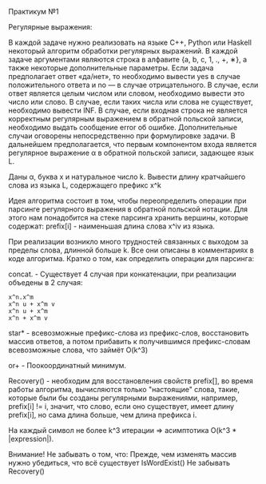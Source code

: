 Практикум №1

Регулярные выражения:

В каждой задаче нужно реализовать на языке C++, Python или Haskell некоторый алгоритм обработки регулярных выражений. В каждой задаче аргументами
являются строка в алфавите {a, b, c, 1, ., +, ∗}, а также некоторые дополнительные
параметры. Если задача предполагает ответ «да/нет», то необходимо вывести yes в
случае положительного ответа и no — в случае отрицательного. В случае, если ответ
является целым числом или словом, необходимо вывести это число или слово. В случае, если таких числа или слова не существует, необходимо вывести INF. В случае,
если входная строка не является корректным регулярным выражением в обратной
польской записи, необходимо выдать сообщение error об ошибке. Дополнительные
случаи оговорены непосредственно при формулировке задачи.
В дальнейшем предполагается, что первым компонентом входа является регулярное
выражение α в обратной польской записи, задающее язык L.

Даны α, буква x и натуральное число k. Вывести длину кратчайшего слова из
языка L, содержащего префикс x^k


Идея алгоритма состоит в том, чтобы переопределить операции при парсинге
регулярного выражения в обратной польской нотации. Для этого нам понадобится
на стеке парсинга хранить вершины, которые содержат:
    prefix[i] - наименьшая длина слова x^iv из языка.

При реализации возникло много трудностей связанных с выходом за пределы слова,
длинной больше k. Все они описаны в комментариях в коде алгоритма. Кратко о том,
как определить операции для парсинга:

concat. - Существует 4 случая при конкатенации, при реализации объедены в 2 случая:

	x^n.x^m
	x^n u + x^m v
	x^n u + x^m
	x^n + x^m v

star* - всевозможные префикс-слова из префикс-слов,
	восстановить массив ответов,
	а потом прибавить к получившимся префикс-словам всевозможные слова,
	что займёт O(k^3)

or+ - Поокоординатный минимум.

Recovery() - необходим для восстановления свойств prefix[],
во время работы алгоритма, вычисляются только "настоящие" слова,
такие, которые были бы созданы регулярными выражениями,
например, prefix[i] != i, значит, что слово, если оно существует,
имеет длину prefix[i], но сама длина больше, чем длина префикса i.

На каждый символ не более k^3 итерации => асимптотика O(k^3 * |expression|).

Внимание! Не забывать о том, что:
	Прежде, чем изменять массив нужно убедиться, что всё существует IsWordExist()
	Не забывать Recovery()
